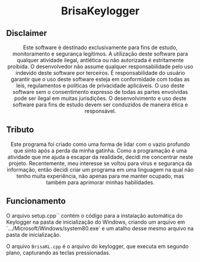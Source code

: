 <div align="center">
  <h1><strong>BrisaKeylogger</strong></h1>
</div>
<h2>Disclaimer</h2>
<p align="center">
    Este software é destinado exclusivamente para fins de estudo, monitoramento e segurança legítimos. A utilização deste software para qualquer atividade ilegal, antiética ou não autorizada é estritamente proibida. O desenvolvedor não assume qualquer responsabilidade pelo uso indevido deste software por terceiros. É responsabilidade do usuário garantir que o uso deste software esteja em conformidade com todas as leis, regulamentos e políticas de privacidade aplicáveis. O uso deste software sem o consentimento expresso de todas as partes envolvidas pode ser ilegal em muitas jurisdições. O desenvolvimento e uso deste software para fins de estudo devem ser conduzidos de maneira ética e responsável.
</p>


<h2>Tributo</h2>
<p align="center">
  Este programa foi criado como uma forma de lidar com o vazio profundo que sinto após a perda da minha gatinha. Como a programação é uma atividade que me ajuda a escapar da realidade, decidi me concentrar neste projeto. Recentemente, meu interesse se voltou para vírus e segurança da informação, então decidi criar um programa em uma linguagem na qual não tenho muita experiência, não apenas para me manter ocupado, mas também para aprimorar minhas habilidades.
</p>


<h2>Funcionamento</h2>
<p>
  O arquivo setup.cpp`` contém o código para a instalação automática do Keylogger na pasta de inicialização do Windows, criando um arquivo em `.../Microsoft/Windows/system80.exe` e um atalho desse mesmo arquivo na pasta de inicialização.

  O arquivo `BrisaKL.cpp` é o arquivo do keylogger, que executa em segundo plano, capturando as teclas pressionadas.
</p>
